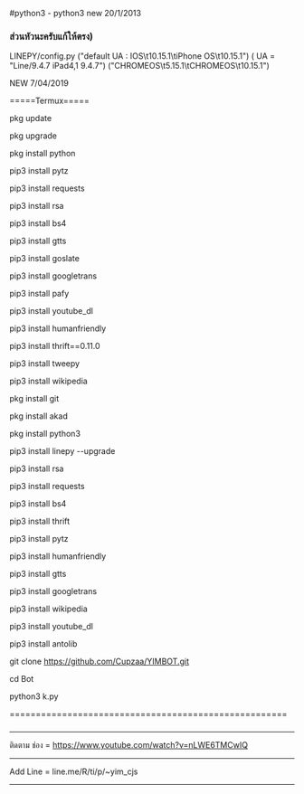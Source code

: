 #python3 - python3 new 20/1/2013

### ส่วนหัวนะครับแก้ให้ตรง)
LINEPY/config.py 
("default UA : IOS\t10.15.1\tiPhone OS\t10.15.1")
( UA = "Line/9.4.7 iPad4,1 9.4.7")
("CHROMEOS\t5.15.1\tCHROMEOS\t10.15.1")

NEW 7/04/2019

=====Termux=====

pkg update

pkg upgrade

pkg install python

pip3 install pytz

pip3 install requests

pip3 install rsa

pip3 install bs4

pip3 install gtts

pip3 install goslate

pip3 install googletrans

pip3 install pafy

pip3 install youtube_dl

pip3 install humanfriendly

pip3 install thrift==0.11.0

pip3 install tweepy

pip3 install wikipedia

pkg install git

pkg install akad

pkg install python3  

pip3 install linepy --upgrade

pip3 install rsa

pip3 install requests

pip3 install bs4

pip3 install thrift

pip3 install pytz

pip3 install humanfriendly

pip3 install gtts

pip3 install googletrans

pip3 install wikipedia

pip3 install youtube_dl

pip3 install antolib

git clone https://github.com/Cupzaa/YIMBOT.git

cd Bot

python3 k.py

=====================================================

###
-----------------------------------------------------

ติดตาม ช่อง   =  https://www.youtube.com/watch?v=nLWE6TMCwIQ

------------------------------------------------------

Add Line =  line.me/R/ti/p/~yim_cjs

------------------------------------------------------
